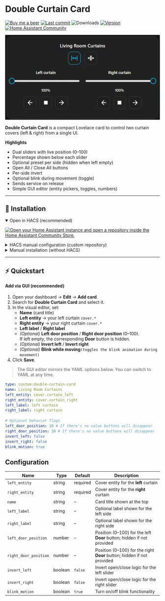 # Double Curtain Card

[![Buy me a beer](https://img.shields.io/badge/Support-Buy%20me%20a%20beer-fdd734?logo=buy-me-a-coffee)](https://www.buymeacoffee.com/hugo0485)
[![Last commit](https://img.shields.io/github/last-commit/Hugo0485/DoubleCurtainCard)](#)
![Downloads](https://img.shields.io/github/downloads/Hugo0485/DoubleCurtainCard/total)
[![Version](https://img.shields.io/github/v/release/Hugo0485/DoubleCurtainCard)](#)
[![Home Assistant Community](https://img.shields.io/badge/Home%20Assistant-Community%20Forum-319fee?logo=home-assistant)](https://community.home-assistant.io/t/lovelace-double-curtain-card/)

![Double curtain](doublecurtain.gif)

**Double Curtain Card** is a compact Lovelace card to control two curtain covers (left & right) from a single UI.

**Highlights**

- Dual sliders with live position (0–100)
- Percentage shown below each slider
- Optional preset per side (hidden when left empty)
- Open All / Close All buttons
- Per-side invert
- Optional blink during movement (toggle)
- Sends service on release
- Simple GUI editor (entity pickers, toggles, numbers)

---

## 🚀 Installation

<details open>
  <summary>Open in HACS (recommended)</summary>

[![Open your Home Assistant instance and open a repository inside the Home Assistant Community Store.](https://my.home-assistant.io/badges/hacs_repository.svg)](https://my.home-assistant.io/redirect/hacs_repository/?owner=Hugo0485&repository=DoubleCurtainCard&category=plugin)

</details>

<details>
  <summary>HACS manual configuration (custom repository)</summary>

1. Open **HACS** in Home Assistant.  
2. Click **Custom repositories**.  
3. Add: `https://github.com/Hugo0485/DoubleCurtainCard.git` — Category: **Plugin**.  
4. Search for **Double Curtain Card** → **Install**.  
5. Ensure the resource URL is `/hacsfiles/double-curtain-card/double-curtain-card.js` (HACS sets this automatically for frontend plugins).
</details>

<details>
  <summary>Manual installation (without HACS)</summary>

1. Download the latest build:  
   [`double-curtain-card.js`](https://github.com/Hugo0485/DoubleCurtainCard/releases/latest/download/double-curtain-card.js)  
2. Put it in `<config>/www/`.  
3. Go to **Settings → Dashboards → Resources** and add:  
   - **URL**: `/local/double-curtain-card.js`  
   - **Resource type**: *JavaScript module*  
4. Reload your browser and add the card to your dashboard.
</details>

---

## ⚡ Quickstart

#### Add via GUI (recommended)
1. Open your dashboard → **Edit** → **Add card**.  
2. Search for **Double Curtain Card** and select it.  
3. In the visual editor, set:
   - **Name** (card title)  
   - **Left entity** → your left curtain `cover.*`  
   - **Right entity** → your right curtain `cover.*`  
   - **Left label** / **Right label**  
   - *(Optional)* **Left door position** / **Right door position** (0–100).  
     If left empty, the corresponding **Door** button is hidden.  
   - *(Optional)* **Invert left** / **Invert right**
   - *(Optional)* **Blink while moving**`(toggles the blink animation during movement)`  
4. Click **Save**.

> The GUI editor mirrors the YAML options below. You can switch to YAML at any time.

```yaml
type: custom:double-curtain-card
name: Living Room Curtains
left_entity: cover.curtain_left
right_entity: cover.curtain_right
left_label: left curtain
right_label: right curtain

# Optional behavior flags
left_door_position: 10 # If there's no value buttons will disappear 
right_door_position: 10 # If there's no value buttons will disappear 
invert_left: false
invert_right: false
blink_motion: true
````

## Configuration

| Name                  | Type    | Default  | Description                                                            |
| --------------------- | ------- | -------- | ---------------------------------------------------------------------- |
| `left_entity`         | string  | required | Cover entity for the **left** curtain                                  |
| `right_entity`        | string  | required | Cover entity for the **right** curtain                                 |
| `name`                | string  | –        | Card title shown at the top                                            |
| `left_label`          | string  | –        | Optional label shown for the left side                                 |
| `right_label`         | string  | –        | Optional label shown for the right side                                |
| `left_door_position`  | number  | –        | Position (0–100) for the left **Door** button; hidden if not provided  |
| `right_door_position` | number  | –        | Position (0–100) for the right **Door** button; hidden if not provided |
| `invert_left`         | boolean | `false`  | Invert open/close logic for the left slider                            |
| `invert_right`        | boolean | `false`  | Invert open/close logic for the right slider                           |
| `blink_motion`        | boolean | `true`   | Turn on/off blink functionality                                        |



